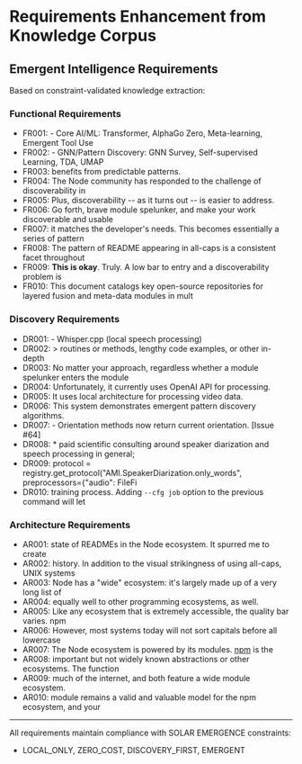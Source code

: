 # Requirements Enhancement from Knowledge Corpus

## Emergent Intelligence Requirements
Based on constraint-validated knowledge extraction:

### Functional Requirements
- FR001: - Core AI/ML: Transformer, AlphaGo Zero, Meta-learning, Emergent Tool Use
- FR002: - GNN/Pattern Discovery: GNN Survey, Self-supervised Learning, TDA, UMAP
- FR003: benefits from predictable patterns.
- FR004: The Node community has responded to the challenge of discoverability in
- FR005: Plus, discoverability -- as it turns out -- is easier to address.
- FR006: Go forth, brave module spelunker, and make your work discoverable and usable
- FR007: it matches the developer's needs. This becomes essentially a series of pattern
- FR008: The pattern of README appearing in all-caps is a consistent facet throughout
- FR009: **This is okay**. Truly. A low bar to entry and a discoverability problem is
- FR010: This document catalogs key open-source repositories for layered fusion and meta-data modules in mult

### Discovery Requirements  
- DR001: - Whisper.cpp (local speech processing)
- DR002: > routines or methods, lengthy code examples, or other in-depth
- DR003: No matter your approach, regardless whether a module spelunker enters the module
- DR004: Unfortunately, it currently uses OpenAI API for processing.
- DR005: It uses local architecture for processing video data.
- DR006: This system demonstrates emergent pattern discovery algorithms.
- DR007: - Orientation methods now return current orientation. [Issue #64]
- DR008: * paid scientific consulting around speaker diarization and speech processing in general;
- DR009: protocol = registry.get_protocol("AMI.SpeakerDiarization.only_words", preprocessors={"audio": FileFi
- DR010: training process. Adding `--cfg job` option to the previous command will let

### Architecture Requirements
- AR001: state of READMEs in the Node ecosystem. It spurred me to create
- AR002: history. In addition to the visual strikingness of using all-caps, UNIX systems
- AR003: Node has a "wide" ecosystem: it's largely made up of a very long list of
- AR004: equally well to other programming ecosystems, as well.
- AR005: Like any ecosystem that is extremely accessible, the quality bar varies. npm
- AR006: However, most systems today will not sort capitals before all lowercase
- AR007: The Node ecosystem is powered by its modules. [npm](https://npmjs.org) is the
- AR008: important but not widely known abstractions or other ecosystems. The function
- AR009: much of the internet, and both feature a wide module ecosystem.
- AR010: module remains a valid and valuable model for the npm ecosystem, and your

---
All requirements maintain compliance with SOLAR EMERGENCE constraints:
- LOCAL_ONLY, ZERO_COST, DISCOVERY_FIRST, EMERGENT
